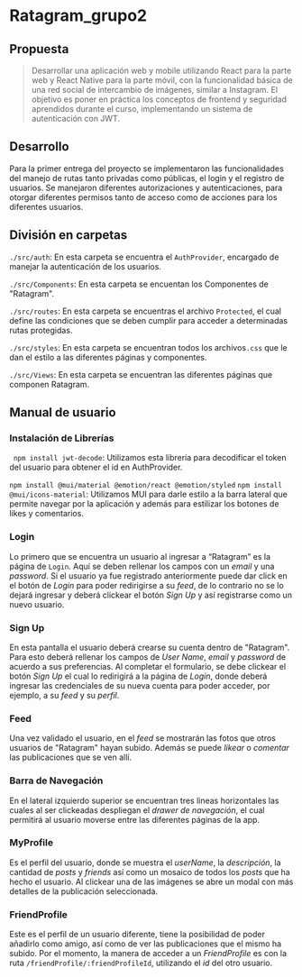 # Ratagram_grupo2

## Propuesta
> Desarrollar una aplicación web y mobile utilizando React para la parte web y React Native para la parte móvil, con la funcionalidad básica de una red social de intercambio de imágenes, similar a Instagram. El objetivo es poner en práctica los conceptos de frontend y seguridad aprendidos durante el curso, implementando un sistema de autenticación con JWT.

## Desarrollo
Para la primer entrega del proyecto se implementaron las funcionalidades del manejo de rutas tanto privadas como públicas, el login y el registro de usuarios. Se manejaron diferentes autorizaciones y autenticaciones, para otorgar diferentes permisos tanto de acceso como de acciones para los diferentes usuarios.

## División en carpetas
`./src/auth`: En esta carpeta se encuentra el `AuthProvider`, encargado de manejar la autenticación de los usuarios.


`./src/Components`: En esta carpeta se encuentan los Componentes de "Ratagram".


`./src/routes`: En esta carpeta se encuentras el archivo `Protected`, el cual define las condiciones que se deben cumplir para acceder a determinadas rutas protegidas.


`./src/styles`: En esta carpeta se encuentran todos los archivos`.css` que le dan el estilo a las diferentes páginas y componentes.


`./src/Views`: En esta carpeta se encuentran las diferentes páginas que componen Ratagram.

## Manual de usuario

### Instalación de Librerías
` npm install jwt-decode`: Utilizamos esta librería para decodificar el token del usuario para obtener el id en AuthProvider.


`npm install @mui/material @emotion/react @emotion/styled`
`npm install @mui/icons-material`: Utilizamos MUI para darle estilo a la barra lateral que permite navegar por la aplicación y además para estilizar los botones de likes y comentarios.


### Login
Lo primero que se encuentra un usuario al ingresar a “Ratagram” es la página de `Login`. Aquí se deben rellenar los campos con un _email_ y una _password_. 
Si el usuario ya fue registrado anteriormente puede dar click en el botón de _Login_ para poder redirigirse a su _feed_, de lo contrario no se lo dejará ingresar y deberá clickear el botón _Sign Up_ y así registrarse como un nuevo usuario.

### Sign Up
En esta pantalla el usuario deberá crearse su cuenta dentro de "Ratagram". Para esto deberá rellenar los campos de _User Name_, _email_ y _password_ de acuerdo a sus preferencias. Al completar el formulario, se debe clickear el botón _Sign Up_ el cual lo redirigirá a la página de _Login_, donde deberá ingresar las credenciales de su nueva cuenta para poder acceder, por ejemplo, a su _feed_ y su _perfil_.

### Feed
Una vez validado el usuario, en el _feed_ se mostrarán las fotos que otros usuarios de "Ratagram" hayan subido.
Además se puede _likear_ o _comentar_ las publicaciones que se ven allí.

### Barra de Navegación
En el lateral izquierdo superior se encuentran tres lineas horizontales las cuales al ser clickeadas despliegan el _drawer de navegación_, el cual permitirá al usuario moverse entre las diferentes páginas de la app.

### MyProfile
Es el perfil del usuario, donde se muestra el _userName_, la _descripción_, la cantidad de _posts_ y _friends_ así como un mosaico de todos los _posts_ que ha hecho el usuario.
Al clickear una de las imágenes se abre un modal con más detalles de la publicación seleccionada.

### FriendProfile
Este es el perfil de un usuario diferente, tiene la posibilidad de poder añadirlo como amigo, así como de ver las publicaciones que el mismo ha subido.
Por el momento, la manera de acceder a un _FriendProfile_ es con la ruta `/friendProfile/:friendProfileId`, utilizando el _id_ del otro usuario.